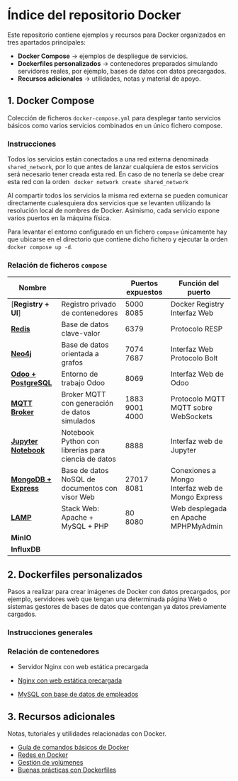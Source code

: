 # Índice del repositorio Docker

Este repositorio contiene ejemplos y recursos para Docker organizados en tres apartados principales:

- **Docker Compose** → ejemplos de despliegue de servicios.
- **Dockerfiles personalizados** → contenedores preparados simulando servidores reales, por ejemplo, bases de datos con datos precargados.
- **Recursos adicionales** → utilidades, notas y material de apoyo.

## 1. Docker Compose

Colección de ficheros `docker-compose.yml` para desplegar tanto servicios básicos como varios servicios combinados en un único fichero compose.

### Instrucciones

Todos los servicios están conectados a una red externa denominada `shared_network`, por lo que antes de lanzar cualquiera de estos servicios será necesario tener creada esta red. En caso de no tenerla se debe crear esta red con la orden `
docker network create shared_network`

Al compartir todos los servicios la misma red externa se pueden comunicar directamente cualesquiera dos servicios que se levanten utilizando la resolución local de nombres de Docker. Asimismo, cada servicio expone varios puertos en la máquina física.

Para levantar el entorno configurado en un fichero `compose` únicamente hay que ubicarse en el directorio que contiene dicho fichero y ejecutar la orden `docker compose up -d`.

### Relación de ficheros `compose`
 
|   Nombre                                              |                                                              | Puertos expuestos        | Función del puerto                        |
| ----------------------------------------------------- | ------------------------------------------------------------ | ------------------------ | ----------------------------------------- |
| [**Registry + UI**]                                   | Registro privado de contenedores                             | 5000 <br> 8085           | Docker Registry <br> Interfaz Web         |
| [**Redis**](./compose/redis/index.md)                 | Base de datos clave-valor                                    | 6379                     | Protocolo RESP                            |
| [**Neo4j**](./compose/neo4j/index.md)                 | Base de datos orientada a grafos                             | 7074 <br> 7687           | Interfaz Web <br> Protocolo Bolt          |
| [**Odoo + PostgreSQL**](./compose/odoo/index.md)      | Entorno de trabajo Odoo                                      | 8069                     | Interfaz Web de Odoo                      |
| [**MQTT Broker**](./compose/mqtt_broker/index.md)     | Broker MQTT con generación de datos simulados                | 1883<br>9001<br>4000     | Protocolo MQTT<br>MQTT sobre WebSockets   |
| [**Jupyter Notebook**](./compose/jupyter_notebook/index.md)    | Notebook Python con librerías para ciencia de datos | 8888                     | Interfaz web de Jupyter                   |
| [**MongoDB + Express**]()                             | Base de datos NoSQL de documentos con visor Web              | 27017<br>8081            | Conexiones a Mongo<br>Interfaz web de Mongo Express  |
| [**LAMP**](./compose/lamp/index.md)                   | Stack Web: Apache + MySQL + PHP                              | 80<br>8080               | Web desplegada en Apache<br>MPHPMyAdmin   |
| **MinIO**                                             |                                                              |                          |                                           |
| **InfluxDB**                                          |                                                              |                          |                                           |


## 2. Dockerfiles personalizados

Pasos a realizar para crear imágenes de Docker con datos precargados, por ejemplo, servidores web que tengan una determinada página Web o sistemas gestores de bases de datos que contengan ya datos previamente cargados.

### Instrucciones generales


### Relación de contenedores

- Servidor Nginx con web estática precargada

- [Nginx con web estática precargada](./dockerfiles/nginx_estatica/index.md)
- [MySQL con base de datos de empleados](./dockerfiles/mysql_employees/index.md)

## 3. Recursos adicionales

Notas, tutoriales y utilidades relacionadas con Docker.

- [Guía de comandos básicos de Docker](./recursos/comandos-basicos.md)
- [Redes en Docker](./recursos/redes.md)
- [Gestión de volúmenes](./recursos/volumenes.md)
- [Buenas prácticas con Dockerfiles](./recursos/buenas-practicas-dockerfiles.md)
